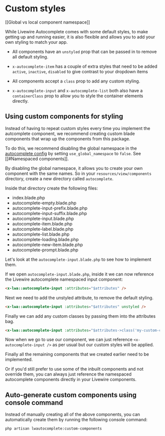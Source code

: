 # Custom styles

[[Global vs local component namespace]]

While Livewire Autocomplete comes with some default styles, to make getting up and running easier, it is also flexible and allows you to add your own styling to match your app.

- All components have an `unstyled` prop that can be passed in to remove all default styling.

- `x-autocomplete-item` has a couple of extra styles that need to be added `active`, `inactive`, `disabled` to give contrast to your dropdown items

- All components accept a `class` prop to add any custom styling.

- `x-autocomplete-input` and `x-autocomplete-list` both also have a `containerClass` prop to allow you to style the container elements directly.

## Using custom components for styling
Instead of having to repeat custom styles every time you implement the autcomplete component, we recommend creating custom blade components that wrap up the components from this package.

To do this, we recommend disabling the global namespace in the [autocomplete config](https://dev.livewire-autocomplete.com/docs/installation#publishing-the-config) by setting `use_global_namespace` to `false`. See [[#Namespaced components]].

By disabling the global namespace, it allows you to create your own component with the same names. So in your `resources/view/components` directory, create a new directory called `autocomplete`.

Inside that directory create the following files:
- index.blade.php
- autocomplete-empty.blade.php
- autocomplete-input-prefix.blade.php
- autocomplete-input-suffix.blade.php
- autocomplete-input.blade.php
- autocomplete-item.blade.php
- autocomplete-label.blade.php
- autocomplete-list.blade.php
- autocomplete-loading.blade.php
- autocomplete-new-item.blade.php
- autocomplete-prompt.blade.php

Let's look at the `autocomplete-input.blade.php` to see how to implement them.

If we open `autocomplete-input.blade.php`, inside it we can now reference the Livewire autocomplete namespaced input component:

```html
<x-lwa::autocomplete-input :attributes="$attributes" />
```

Next we need to add the unstyled attribute, to remove the default styling.

```html
<x-lwa::autocomplete-input :attributes="$attributes" unstyled />
```

Finally we can add any custom classes by passing them into the attributes bag.

```html
<x-lwa::autocomplete-input :attributes="$attributes->class('my-custom-class other-custom-class')" unstyled />
```

Now when we go to use our component, we can just reference `<x-autocomplete-input />` as per usual but our custom styles will be applied.

Finally all the remaining components that we created earlier need to be implemented.

Or if you'd still prefer to use some of the inbuilt components and not override them, you can always just reference the namespaced autocomplete components directly in your Livewire components.

## Auto-generate custom components using console command

Instead of manually creating all of the above components, you can automatically create them by running the following console command:

```bash
php artisan lwautocomplete:custom-components
```
